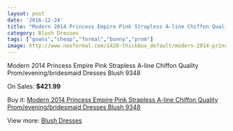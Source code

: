 ```yaml
---
layout: post
date: '2016-12-24'
title: "Modern 2014 Princess Empire Pink Strapless A-line Chiffon Quality Prom/evening/bridesmaid Dresses Blush 9348"
category: Blush Dresses
tags: ["gowns","cheap","formal","bonny","prom"]
image: http://www.neoformal.com/1420-thickbox_default/modern-2014-princess-empire-pink-strapless-a-line-chiffon-quality-prom-evening-bridesmaid-dresses-blush-9348.jpg
---
```

Modern 2014 Princess Empire Pink Strapless A-line Chiffon Quality Prom/evening/bridesmaid Dresses Blush 9348

On Sales: **$421.99**
<a href="https://www.neoformal.com/en/blush-dresses/516-modern-2014-princess-empire-pink-strapless-a-line-chiffon-quality-prom-evening-bridesmaid-dresses-blush-9348.html"><amp-img layout="responsive" width="600" height="600" src="//www.neoformal.com/1420-thickbox_default/modern-2014-princess-empire-pink-strapless-a-line-chiffon-quality-prom-evening-bridesmaid-dresses-blush-9348.jpg" alt="Modern 2014 Princess Empire Pink Strapless A-line Chiffon Quality Prom/evening/bridesmaid Dresses Blush 9348 0" /></a>
<a href="https://www.neoformal.com/en/blush-dresses/516-modern-2014-princess-empire-pink-strapless-a-line-chiffon-quality-prom-evening-bridesmaid-dresses-blush-9348.html"><amp-img layout="responsive" width="600" height="600" src="//www.neoformal.com/1423-thickbox_default/modern-2014-princess-empire-pink-strapless-a-line-chiffon-quality-prom-evening-bridesmaid-dresses-blush-9348.jpg" alt="Modern 2014 Princess Empire Pink Strapless A-line Chiffon Quality Prom/evening/bridesmaid Dresses Blush 9348 1" /></a>
<a href="https://www.neoformal.com/en/blush-dresses/516-modern-2014-princess-empire-pink-strapless-a-line-chiffon-quality-prom-evening-bridesmaid-dresses-blush-9348.html"><amp-img layout="responsive" width="600" height="600" src="//www.neoformal.com/1422-thickbox_default/modern-2014-princess-empire-pink-strapless-a-line-chiffon-quality-prom-evening-bridesmaid-dresses-blush-9348.jpg" alt="Modern 2014 Princess Empire Pink Strapless A-line Chiffon Quality Prom/evening/bridesmaid Dresses Blush 9348 2" /></a>
<a href="https://www.neoformal.com/en/blush-dresses/516-modern-2014-princess-empire-pink-strapless-a-line-chiffon-quality-prom-evening-bridesmaid-dresses-blush-9348.html"><amp-img layout="responsive" width="600" height="600" src="//www.neoformal.com/1421-thickbox_default/modern-2014-princess-empire-pink-strapless-a-line-chiffon-quality-prom-evening-bridesmaid-dresses-blush-9348.jpg" alt="Modern 2014 Princess Empire Pink Strapless A-line Chiffon Quality Prom/evening/bridesmaid Dresses Blush 9348 3" /></a>

Buy it: [Modern 2014 Princess Empire Pink Strapless A-line Chiffon Quality Prom/evening/bridesmaid Dresses Blush 9348](https://www.neoformal.com/en/blush-dresses/516-modern-2014-princess-empire-pink-strapless-a-line-chiffon-quality-prom-evening-bridesmaid-dresses-blush-9348.html "Modern 2014 Princess Empire Pink Strapless A-line Chiffon Quality Prom/evening/bridesmaid Dresses Blush 9348")

View more: [Blush Dresses](https://www.neoformal.com/en/7-blush-dresses "Blush Dresses")